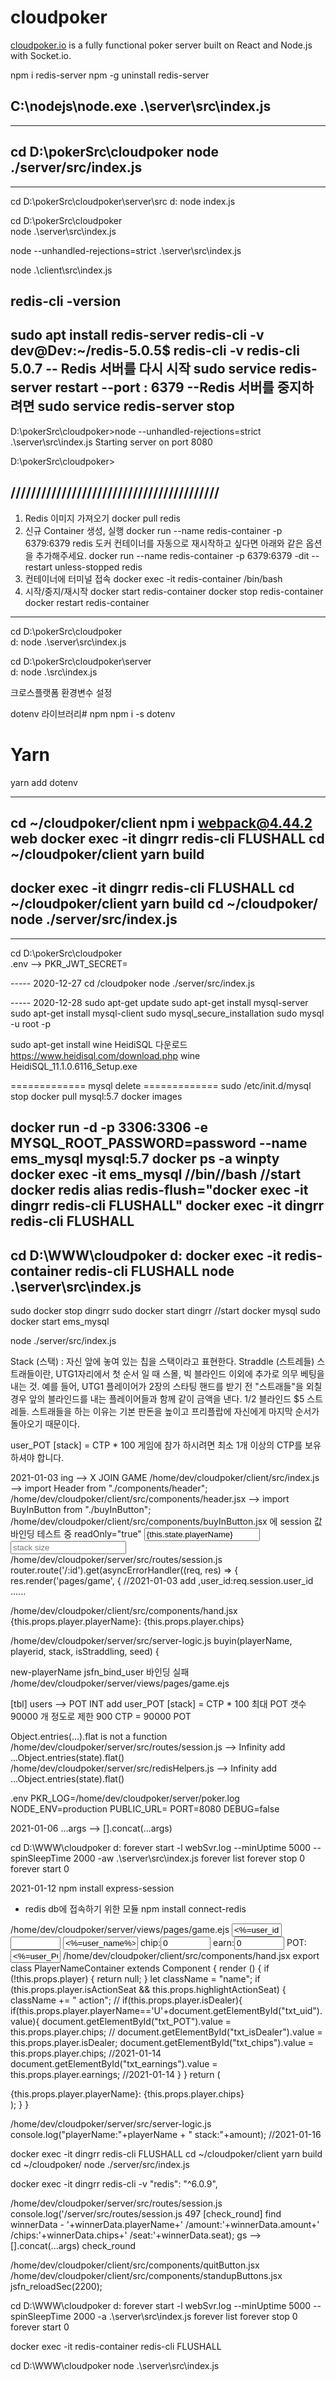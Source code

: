 # cloudpoker

[cloudpoker.io](https://cloudpoker.io) is a fully functional poker server built on React and Node.js with Socket.io.


npm i redis-server
npm -g uninstall redis-server

C:\nodejs\node.exe .\server\src\index.js
---------------------------------
---------------------------------
cd D:\pokerSrc\cloudpoker
node  ./server/src/index.js
---------------------------------
---------------------------------

cd D:\pokerSrc\cloudpoker\server\src
d:
node index.js

cd D:\pokerSrc\cloudpoker\
node .\server\src\index.js

node --unhandled-rejections=strict .\server\src\index.js


node .\client\src\index.js

redis-cli -version
-----------------------------
sudo apt install redis-server
redis-cli -v
    dev@Dev:~/redis-5.0.5$ redis-cli -v
    redis-cli 5.0.7
-- Redis 서버를 다시 시작
sudo service redis-server restart
--port : 6379
--Redis 서버를 중지하려면
sudo service redis-server stop
----------------------------
D:\pokerSrc\cloudpoker>node --unhandled-rejections=strict .\server\src\index.js
Starting server on port 8080

D:\pokerSrc\cloudpoker>


/////////////////////////////////////////
---------------------------------
1. Redis 이미지 가져오기
docker pull redis
2. 신규 Container 생성, 실행
docker run --name redis-container -p 6379:6379 redis
도커 컨테이너를 자동으로 재시작하고 싶다면 아래와 같은 옵션을 추가해주세요.
docker run --name redis-container -p 6379:6379 -dit --restart unless-stopped redis
3. 컨테이너에 터미널 접속
docker exec -it redis-container /bin/bash
4. 시작/중지/재시작
docker start redis-container
docker stop redis-container
docker restart redis-container
---------------------------------

cd D:\pokerSrc\cloudpoker\
d:
node .\server\src\index.js


cd D:\pokerSrc\cloudpoker\server\
d:
node .\src\index.js




크로스플랫폼 환경변수 설정

dotenv 라이브러리# npm
npm i -s dotenv
# Yarn
yarn add dotenv

---------------------------------------------------------------------------------------------------------
cd ~/cloudpoker/client
npm i webpack@4.44.2 web
docker exec -it dingrr redis-cli FLUSHALL
cd ~/cloudpoker/client
yarn build
---------------------------
docker exec -it dingrr redis-cli FLUSHALL
cd ~/cloudpoker/client
yarn build
cd ~/cloudpoker/
node ./server/src/index.js
---------------------------

---------------------------------------------------------------------------------------------------------
<!-- yarn init -y
yarn add webpack webpack-cli --dev
webpack --config webpack.config.js -->

cd D:\pokerSrc\cloudpoker\
.env  --> PKR_JWT_SECRET=


----- 2020-12-27
cd /cloudpoker
node ./server/src/index.js

----- 2020-12-28
sudo apt-get update
sudo apt-get install mysql-server
sudo apt-get install mysql-client
sudo mysql_secure_installation
sudo mysql -u root -p

sudo apt-get install wine
HeidiSQL 다운로드
https://www.heidisql.com/download.php
wine HeidiSQL_11.1.0.6116_Setup.exe

============= mysql delete =============
sudo /etc/init.d/mysql stop
docker pull mysql:5.7
docker images

docker run -d -p 3306:3306 -e MYSQL_ROOT_PASSWORD=password --name ems_mysql mysql:5.7
docker ps -a
winpty docker exec -it ems_mysql //bin//bash
//start docker redis
alias redis-flush="docker exec -it dingrr redis-cli FLUSHALL"
docker exec -it dingrr redis-cli FLUSHALL
----------------------------
cd D:\WWW\cloudpoker
d:
docker exec -it redis-container redis-cli FLUSHALL
node .\server\src\index.js
----------------------------
sudo docker stop dingrr
sudo docker start dingrr
//start docker mysql
sudo docker start ems_mysql

node ./server/src/index.js

Stack (스택) : 자신 앞에 놓여 있는 칩을 스택이라고 표현한다.
Straddle (스트레들)
스트래들이란, UTG1자리에서 첫 순서 일 때 스몰, 빅 블라인드 이외에 추가로 의무 베팅을 내는 것. 예를 들어, UTG1 플레이어가 2장의 스타팅 핸드를 받기 전 "스트래들"을 외칠 경우 앞의 블라인드를 내는 플레이어들과 함께 같이 금액을 낸다. $1/$2 블라인드 $5 스트레들. 스트래들을 하는 이유는 기본 판돈을 높이고 프리플랍에 자신에게 마지막 순서가 돌아오기 때문이다.

user_POT [stack]  = CTP * 100 
게임에 참가 하시려면 최소 1개 이상의 CTP를 보유 하셔야 합니다.


2021-01-03 ing  --> X JOIN GAME
/home/dev/cloudpoker/client/src/index.js  --> import Header from "./components/header";
/home/dev/cloudpoker/client/src/components/header.jsx --> import BuyInButton from "./buyInButton";
/home/dev/cloudpoker/client/src/components/buyInButton.jsx 에 session 값 바인딩 테스트 중
    readOnly="true" 
    <input className="u-max-full-width" name="playerName" type="text" value={this.state.playerName} onChange={this.handleInputChange} placeholder="name" min="2" max="10" id="new-playerName"/>
    <input className="u-max-full-width" name="stackSize" type="number" value={this.state.stackSize} onChange={this.handleInputChange} placeholder="stack size" min="1" id="new-stack"/>
/home/dev/cloudpoker/server/src/routes/session.js
    router.route('/:id').get(asyncErrorHandler((req, res) => {
        res.render('pages/game', {
            //2021-01-03 add 
        ,user_id:req.session.user_id  ......

/home/dev/cloudpoker/client/src/components/hand.jsx
    <span className="username">{this.props.player.playerName}</span>: <span className="stack">{this.props.player.chips}</span><Earnings earnings={this.props.player.earnings}/>

/home/dev/cloudpoker/server/src/server-logic.js
    buyin(playerName, playerid, stack, isStraddling, seed) {

new-playerName jsfn_bind_user 바인딩 실패
/home/dev/cloudpoker/server/views/pages/game.ejs

[tbl] users --> POT INT add
user_POT [stack]  = CTP * 100
최대 POT 갯수 90000 개 정도로 제한 900 CTP = 90000 POT


Object.entries(...).flat is not a function
/home/dev/cloudpoker/server/src/routes/session.js --> Infinity add
            ...Object.entries(state).flat()
/home/dev/cloudpoker/server/src/redisHelpers.js  --> Infinity add
            ...Object.entries(state).flat()

.env
PKR_LOG=/home/dev/cloudpoker/server/poker.log
NODE_ENV=production
PUBLIC_URL=
PORT=8080
DEBUG=false

2021-01-06
    ...args --> [].concat(...args)

cd D:\WWW\cloudpoker
d:
forever start -l webSvr.log --minUptime 5000 --spinSleepTime 2000 -aw .\server\src\index.js
forever list
forever stop 0
forever start 0

2021-01-12
npm install express-session
- redis db에 접속하기 위한 모듈
npm install connect-redis




/home/dev/cloudpoker/server/views/pages/game.ejs
    <input type="text" id="txt_uid"             value="<%=user_id%>" style="width:80px;"/>
    <input type="text" id="txt_isDealer"        value="" style="width:80px;"/>
    <input type="text" id="txt_name"            value="<%=user_name%>" style="width:120px;"/>
    chip:<input type="text" id="txt_chips"      value="0" style="width:80px;"/>
    earn:<input type="text" id="txt_earnings"   value="0" style="width:80px;"/>
    POT:<input type="text" id="txt_POT"         value="<%=user_POT%>"  style="width:80px;"/>
/home/dev/cloudpoker/client/src/components/hand.jsx
export class PlayerNameContainer extends Component {
    render () {
        if (!this.props.player) {
            return null;
        }
        let className = "name";
        if (this.props.player.isActionSeat && this.props.highlightActionSeat) {
            className += " action";
            // if(this.props.player.isDealer){
            if(this.props.player.playerName=='U'+document.getElementById("txt_uid").value){
                document.getElementById("txt_POT").value        = this.props.player.chips;
                // document.getElementById("txt_isDealer").value   = this.props.player.isDealer;
                document.getElementById("txt_chips").value      = this.props.player.chips; //2021-01-14
                document.getElementById("txt_earnings").value   = this.props.player.earnings; //2021-01-14
            }
        }
        return (
            <div className={className}>
                <DealerChip isDealer={this.props.player.isDealer}/>
                <span className="username">{this.props.player.playerName}</span>: <span className="stack">{this.props.player.chips}</span><Earnings earnings={this.props.player.earnings}/>
            </div>
        );
    }
}

/home/dev/cloudpoker/server/src/server-logic.js
console.log("playerName:"+playerName + " stack:"+amount); //2021-01-16

docker exec -it dingrr redis-cli FLUSHALL
cd ~/cloudpoker/client
yarn build
cd ~/cloudpoker/
node ./server/src/index.js

docker exec -it dingrr redis-cli -v
"redis": "^6.0.9",

/home/dev/cloudpoker/server/src/routes/session.js
console.log('/server/src/routes/session.js 497 [check_round] find winnerData - '+winnerData.playerName+' /amount:'+winnerData.amount+' /chips:'+winnerData.chips+' /seat:'+winnerData.seat);
gs --> [].concat(...args)
check_round

/home/dev/cloudpoker/client/src/components/quitButton.jsx
/home/dev/cloudpoker/client/src/components/standupButtons.jsx
jsfn_reloadSec(2200);



cd D:\WWW\cloudpoker
d:
forever start -l webSvr.log --minUptime 5000 --spinSleepTime 2000 -a .\server\src\index.js
forever list
forever stop 0
forever start 0


docker exec -it redis-container redis-cli FLUSHALL

cd D:\WWW\cloudpoker
node .\server\src\index.js
